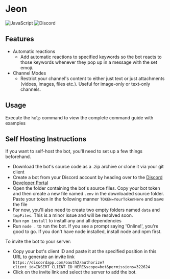 # Jeon

![JavaScript](https://img.shields.io/badge/javascript-%23323330.svg?style=for-the-badge&logo=javascript&logoColor=%23F7DF1E) ![Discord](https://img.shields.io/badge/%3CServer%3E-%237289DA.svg?style=for-the-badge&logo=discord&logoColor=white)

## Features

- Automatic reactions
  - Add automatic reactions to specified keywords so the bot reacts to those keywords whenever they pop up in a message with the set emoji.
- Channel Modes
  - Restrict your channel's content to either just text or just attachments (vidoes, images, files etc.). Useful for image-only or text-only channels.
  
## Usage
Execute the `help` command to view the complete command guide with examples

## Self Hosting Instructions
If you want to self-host the bot, you'll need to set up a few things beforehand.
 
- Download the bot's source code as a .zip archive or clone it via your git client
- Create a bot from your Discord account by heading over to the [Discord Developer Portal](https://discordapp.com/developers)
- Open the folder containing the bot's source files. Copy your bot token and then create a new file named `.env` in the downloaded source folder. Paste your token in the following manner `TOKEN=YourTokenHere` and save the file
- For now, you'll also need to create two empty folders named `data` and `tmpFiles`. This is a minor issue and will be resolved soon.
- Run `npm install` to install any and all dependencies
- Run `node .` to run the bot. If you see a prompt saying 'Online!', you're good to go. If you don't have node installed, install node and npm first.

To invite the bot to your server: 
- Copy your bot's client ID and paste it at the specified position in this URL to generate an invite link
`https://discordapp.com/oauth2/authorize?client_id=INSERT_CLIENT_ID_HERE&scope=bot&permissions=322624`
- Click on the invite link and select the server to add the bot.
